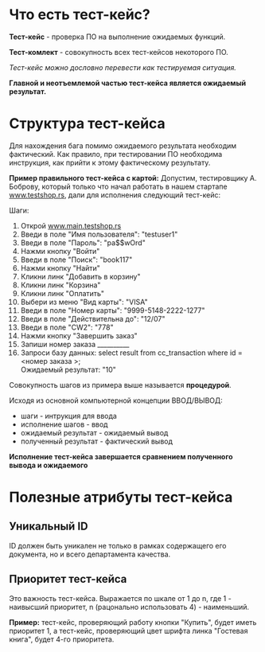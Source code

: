 # Что есть тест-кейс?
**Тест-кейс** - проверка ПО на выполнение ожидаемых функций.

**Тест-комлект** - совокупность всех тест-кейсов некоторого ПО.

*Тест-кейс можно дословно перевести как тестируемая ситуация.*

**Главной и неотъемлемой частью тест-кейса является ожидаемый результат.**

# Структура тест-кейса
Для нахождения бага помимо ожидаемого результата необходим фактический. Как правило, при тестировании ПО необходима инструкция, как прийти к этому фактическому результату.   

**Пример правильного тест-кейса с картой:** Допустим, тестировщику А. Боброву, который только что начал работать в нашем стартапе www.testshop.rs, дали для исполнения следующий
тест-кейс:    

Шаги:
1. Открой www.main.testshop.rs
2. Введи в поле "Имя пользователя": "testuser1"
3. Введи в поле "Пароль": "pa$$wOrd"
4. Нажми кнопку "Войти"
5. Введи в поле "Поиск": "book117"
6. Нажми кнопку "Найти"
7. Кликни линк "Добавить в корзину"
8. Кликни линк "Корзина"
9. Кликни линк "Оплатить"
10. Выбери из меню "Вид карты": "VISA"
11. Введи в поле "Номер карты": "9999-5148-2222-1277"
12. Введи в поле "Действительна до": "12/07"
13. Введи в поле "CW2": "778"
14. Нажми кнопку "Завершить заказ"
15. Запиши номер заказа __________
16. Запроси базу данных:
select result from cc_transaction where id = <номер заказа >;   
Ожидаемый результат: "10"

Совокупность шагов из примера выше называется **процедурой**.

Исходя из основной компьютерной концепции ВВОД/ВЫВОД:
* шаги - интрукция для ввода
* исполнение шагов - ввод
* ожидаемый результат - ожидаемый вывод
* полученный результат - фактический вывод

**Исполнение тест-кейса завершается сравнением полученного вывода и ожидаемого**

# Полезные атрибуты тест-кейса
## Уникальный ID
ID должен быть уникален не только в рамках содержащего его документа, но и всего департамента качества.

## Приоритет тест-кейса
Это важность тест-кейса. Выражается по шкале от 1 до n, где 1 - наивысший приоритет, n (рацонально использовать 4) - наименьший.

**Пример:** тест-кейс, проверяющий работу кнопки "Купить", будет иметь приоритет 1, а тест-кейс, проверяющий цвет шрифта линка "Гостевая книга", будет 4-го приоритета.

